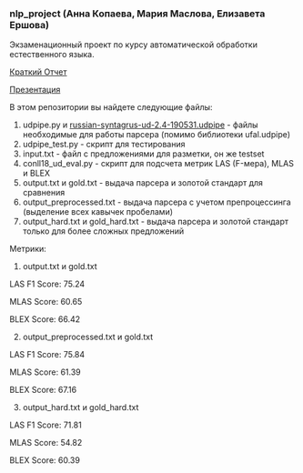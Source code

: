 ### nlp_project (Анна Копаева, Мария Маслова, Елизавета Ершова)
Экзаменационный проект по курсу автоматической обработки естественного языка.


[Краткий Отчет](https://docs.google.com/document/d/1jZ8E6HFWZidTLh2Z_70svKKH_F-r_SqsVvZLyJgc-88/edit?usp=sharing)

[Презентация](https://docs.google.com/presentation/d/1Djw1Sg8QhrgH5YEXnsr87Gv3Oxcr4Tsax28dFRbQonI/edit?usp=sharing)

В этом репозитории вы найдете следующие файлы:

1) udpipe.py и [russian-syntagrus-ud-2.4-190531.udpipe](https://lindat.mff.cuni.cz/repository/xmlui/bitstream/handle/11234/1-2998/russian-syntagrus-ud-2.4-190531.udpipe?sequence=74&isAllowed=y) - файлы необходимые для работы парсера (помимо библиотеки ufal.udpipe)
2) udpipe_test.py - скрипт для тестирования
3) input.txt - файл с предложениями для разметки, он же testset
4) conll18_ud_eval.py - скрипт для подсчета метрик LAS (F-мера), MLAS и BLEX
5) output.txt и gold.txt - выдача парсера и золотой стандарт для сравнения
6) output_preprocessed.txt - выдача парсера с учетом препроцессинга (выделение всех кавычек пробелами)
7) output_hard.txt и gold_hard.txt - выдача парсера и золотой стандарт только для более сложных предложений

Метрики:
1) output.txt и gold.txt 

LAS F1 Score: 75.24

MLAS Score: 60.65

BLEX Score: 66.42




2) output_preprocessed.txt и gold.txt 

LAS F1 Score: 75.84

MLAS Score: 61.39

BLEX Score: 67.16


3) output_hard.txt и gold_hard.txt

LAS F1 Score: 71.81

MLAS Score: 54.82

BLEX Score: 60.39

